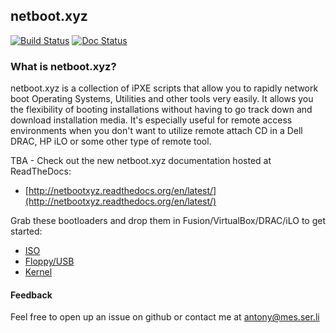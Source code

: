 ## netboot.xyz

[![Build Status](https://travis-ci.org/antonym/netboot.xyz.svg?branch=master)](https://travis-ci.org/antonym/netboot.xyz) [![Doc Status](https://readthedocs.org/projects/netbootxyz/badge/?version=latest)](https://readthedocs.org/projects/netbootxyz)

### What is netboot.xyz?

netboot.xyz is a collection of iPXE scripts that allow you to rapidly network boot Operating Systems,
Utilities and other tools very easily.  It allows you the flexibility of booting installations without
having to go track down and download installation media.  It's especially useful for remote access
environments when you don't want to utilize remote attach CD in a Dell DRAC, HP iLO or some other type
of remote tool.

TBA - Check out the new netboot.xyz documentation hosted at ReadTheDocs:	
* [http://netbootxyz.readthedocs.org/en/latest/](http://netbootxyz.readthedocs.org/en/latest/)

Grab these bootloaders and drop them in Fusion/VirtualBox/DRAC/iLO to get started:

* [ISO](http://cdn.netboot.xyz/ipxe/netboot.xyz-dhcp.iso)
* [Floppy/USB](http://cdn.netboot.xyz/ipxe/netboot.xyz-dhcp.dsk)
* [Kernel](http://cdn.netboot.xyz/ipxe/netboot.xyz-dhcp.lkrn)

#### Feedback

Feel free to open up an issue on github or contact me at antony@mes.ser.li
